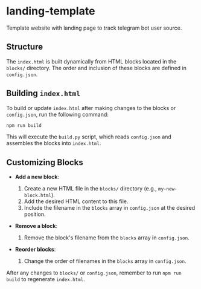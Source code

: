 # landing-template

Template website with landing page to track telegram bot user source.

## Structure

The `index.html` is built dynamically from HTML blocks located in the `blocks/` directory. The order and inclusion of these blocks are defined in `config.json`.

## Building `index.html`

To build or update `index.html` after making changes to the blocks or `config.json`, run the following command:

```bash
npm run build
```

This will execute the `build.py` script, which reads `config.json` and assembles the blocks into `index.html`.

## Customizing Blocks

-   **Add a new block**:

    1.  Create a new HTML file in the `blocks/` directory (e.g., `my-new-block.html`).
    2.  Add the desired HTML content to this file.
    3.  Include the filename in the `blocks` array in `config.json` at the desired position.
-   **Remove a block**:
    1.  Remove the block's filename from the `blocks` array in `config.json`.
-   **Reorder blocks**:
    1.  Change the order of filenames in the `blocks` array in `config.json`.

After any changes to `blocks/` or `config.json`, remember to run `npm run build` to regenerate `index.html`.
